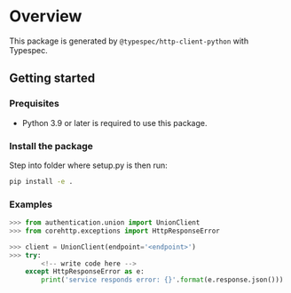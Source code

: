 # Overview

This package is generated by `@typespec/http-client-python` with Typespec.

## Getting started

### Prequisites

- Python 3.9 or later is required to use this package.

### Install the package

Step into folder where setup.py is then run:

```bash
pip install -e .
```

### Examples

```python
>>> from authentication.union import UnionClient
>>> from corehttp.exceptions import HttpResponseError

>>> client = UnionClient(endpoint='<endpoint>')
>>> try:
        <!-- write code here -->
    except HttpResponseError as e:
        print('service responds error: {}'.format(e.response.json()))
```
